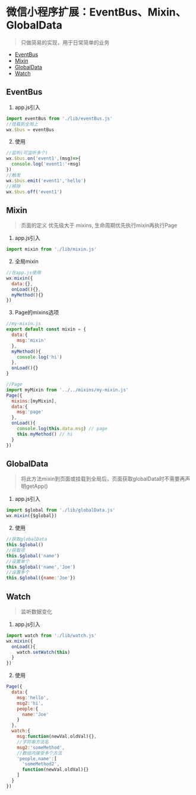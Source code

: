 # 微信小程序扩展：EventBus、Mixin、GlobalData
> 只做简易的实现，用于日常简单的业务

* [EventBus](#EventBus)
* [Mixin](#Mixin)
* [GlobalData](#GlobalData)
* [Watch](#Watch)

## EventBus
1. app.js引入
```javascript
import eventBus from './lib/eventBus.js'
//挂载到全局上
wx.$bus = eventBus
```
2. 使用
```javascript
//监听(可监听多个)
wx.$bus.on('event1',(msg)=>{
  console.log('event1:'+msg)
})
//触发
wx.$bus.emit('event1','hello')
//移除
wx.$bus.off('event1')
```

## Mixin
> 页面的定义 优先级大于 mixins, 生命周期优先执行mixin再执行Page
1. app.js引入
```javascript
import mixin from './lib/mixin.js'
```
2. 全局mixin
```javascript
//在app.js使用
wx.mixin({
  data:{},
  onLoad(){},
  myMethod(){}
})
```

3. Page的mixins选项
```javascript
//my-mixin.js
export default const mixin = {
  data:{
    msg:'mixin'
  },
  myMethod(){
    console.log('hi')
  },
  onLoad(){}
}
```
```javascript
//Page
import myMixin from '../../mixins/my-mixin.js'
Page({
  mixins:[myMixin],
  data:{
    msg:'page'
  },
  onLoad(){
    console.log(this.data.msg) // page
    this.myMethod() // hi
  }
})
```
## GlobalData
> 将此方法mixin到页面或挂载到全局后，页面获取globalData时不需要再声明getApp()
1. app.js引入
```javascript
import $global from './lib/globalData.js'
wx.mixin({$global})
```
2. 使用
```javascript
//获取globalData
this.$global()
//获取项
this.$global('name')
//设置单个
this.$global('name','Joe')
//设置多个
this.$global({name:'Joe'})
```
## Watch
> 监听数据变化
1. app.js引入
```javascript
import watch from './lib/watch.js'
wx.mixin({
  onLoad(){
    watch.setWatch(this)
  }
})
```
2. 使用
```javascript
Page({
  data:{
    msg:'hello',
    msg2:'hi',
    people:{
      name:'Joe'
    }
  },
  watch:{
    msg:function(newVal,oldVal){},
    //字符串方法名
    msg2:'someMethod',
    //数组内接受多个方法
    'people.name':[
      'someMethod2',
      function(newVal,oldVal){}
    ]
  }
})
```